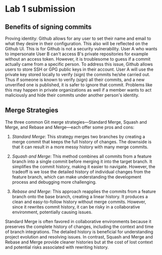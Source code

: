 # Lab 1 submission

## Benefits of signing commits
Proving identity: Github allows for any user to set their name and email to what they desire in their configuration. This also will be reflected on the Github UI. This is for Github is not a security vulnerability. User A who wants to impersonate User B can't access B's private repositories for example without an access token. However, it is troublesome to guess if a commit actually came from a specific person. To address this issue, Github allows users to store SSH or GPG public keys in their account. User A will use the private key stored locally to verify (sign) the commits he/she carried out. Thus if someone is known to verify (sign) all their commits, and a new unverified one is published, it is safer to ignore that commit. Problems like this may happen in private organizations as well if a member wants to act maliciously and hide their commits under another person's identity.

## Merge Strategies

The three common Git merge strategies—Standard Merge, Squash and Merge, and Rebase and Merge—each offer some pros and cons:
1. *Standard Merge*: This strategy merges two branches by creating a merge commit that keeps the full history of changes. The downside is that it can result in a more messy history with many merge commits.

2. *Squash and Merge*: This method combines all commits from a feature branch into a single commit before merging it into the target branch. It simplifies the commit history, making it easier to navigate. However, the tradeoff is we lose the detailed history of individual changes from the feature branch, which can make understanding the development process and debugging more challenging.

3. *Rebase and Merge*: This approach reapplies the commits from a feature branch onto the base branch, creating a linear history. It produces a clean and easy-to-follow history without merge commits. However, since it rewrites commit history, it can be risky in a collaborative environment, potentially causing issues.

Standard Merge is often favored in collaborative environments because it preserves the complete history of changes, including the context and time of branch integrations. The detailed history is beneficial for understanding project evolution and resolving issues. In contrast, Squash and Merge and Rebase and Merge provide cleaner histories but at the cost of lost context and potential risks associated with rewriting history.
